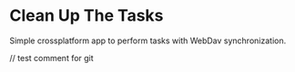 # Clean Up The Tasks
Simple crossplatform app to perform tasks with WebDav synchronization.

// test comment for git

